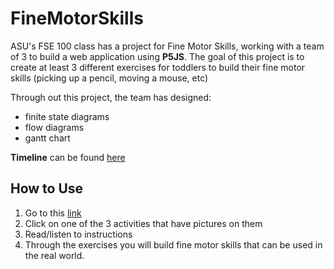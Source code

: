 # FineMotorSkills
ASU's FSE 100 class has a project for Fine Motor Skills, 
working with a team of 3 to build a web application using **P5JS**.
The goal of this project is to create at least 3 different exercises
for toddlers to build their fine motor skills (picking up a pencil, moving a mouse, etc)

Through out this project, the team has designed:
- finite state diagrams
- flow diagrams
- gantt chart

**Timeline** can be found 
[here](https://docs.google.com/spreadsheets/d/1YAJukAcdFkS-LlUdhAxOKyE4ZGUI0cYuDN8t8OYUvTc/edit?usp=sharing)

## How to Use

1. Go to this [link](about:blank)
1. Click on one of the 3 activities that have pictures on them
1. Read/listen to instructions
1. Through the exercises you will build fine motor skills
that can be used in the real world.
